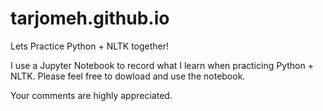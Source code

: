 # tarjomeh.github.io
Lets Practice Python + NLTK together!

I use a Jupyter Notebook to record what I learn when practicing Python + NLTK. 
Please feel free to dowload and use the notebook. 

Your comments are highly appreciated. 
